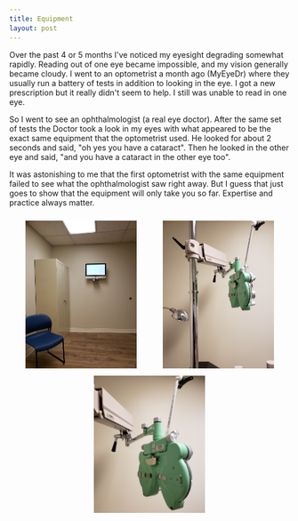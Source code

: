 ```yaml
---
title: Equipment
layout: post
---
```


Over the past 4 or 5 months I've noticed my eyesight degrading somewhat rapidly.
Reading out of one eye became impossible, and my vision generally became cloudy.
I went to an optometrist a month ago (MyEyeDr) where they usually run a battery
of tests in addition to looking in the eye. I got a new prescription but it
really didn't seem to help. I still was unable to read in one eye.

So I went to see an ophthalmologist (a real eye doctor). After the same set of
tests the Doctor took a look in my eyes with what appeared to be the exact same
equipment that the optometrist used. He looked for about 2 seconds and said, "oh
yes you have a cataract". Then he looked in the other eye and said, "and you
have a cataract in the other eye too".

It was astonishing to me that the first optometrist with the same equipment
failed to see what the ophthalmologist saw right away. But I guess that just
goes to show that the equipment will only take you so far. Expertise and
practice always matter.

<div style="display: flex; flex-wrap: wrap; padding: 5px; justify-content: space-around;">
  <a href="https://www.flickr.com/photos/inkdroid/50285719521"><img style="margin: 5px; max-width: 200px;" src="/images/eyedoctor2.jpg"></a>
  <a href="https://www.flickr.com/photos/inkdroid/50285711316/"><img style="margin: 5px; max-width: 200px;" src="/images/eyedoctor1.jpg"></a>
  <a href="https://www.flickr.com/photos/inkdroid/50285864457"><img style="margin: 5px; max-width: 200px;" src="/images/eyedoctor3.jpg"></a>
</div>
